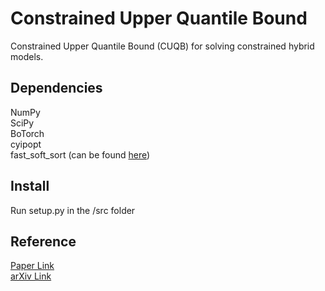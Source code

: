 Constrained Upper Quantile Bound
==================================

Constrained Upper Quantile Bound (CUQB) for solving constrained hybrid models. 

Dependencies
------------

NumPy \
SciPy \
BoTorch \
cyipopt \
fast_soft_sort (can be found [here](https://github.com/google-research/fast-soft-sort/blob/master/README.md))

Install
-------

Run setup.py in the /src folder

Reference
---------
[Paper Link](https://www.sciencedirect.com/science/article/pii/S2405896322009648) \
[arXiv Link](https://arxiv.org/pdf/2305.03824.pdf)

